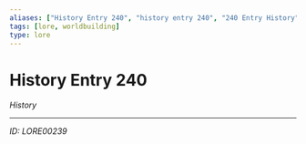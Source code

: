 ```yaml
---
aliases: ["History Entry 240", "history entry 240", "240 Entry History"]
tags: [lore, worldbuilding]
type: lore
---
```


# History Entry 240

*History*

---
*ID: LORE00239*